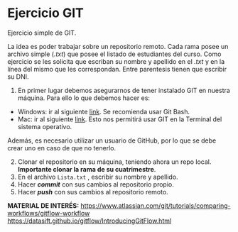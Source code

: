 # Ejercicio GIT
Ejercicio simple de GIT.

La idea es poder trabajar sobre un repositorio remoto. Cada rama posee un archivo simple (*.txt*) que posee el listado de estudiantes del curso. Como ejercicio se les solicita que escriban su nombre y apellido en el *.txt* y en la línea del mismo que les correspondan. Entre parentesis tienen que escribir su DNI.

1) En primer lugar debemos asegurarnos de tener instalado GIT en nuestra máquina. Para ello lo que debemos hacer es:
 - Windows: ir al siguiente [link](https://git-for-windows.github.io/). Se recomienda usar Git Bash.
 - Mac:  ir al siguiente [link](https://git-scm.com/download/mac). Esto nos permitirá usar GIT en la Terminal del sistema operativo.
 
Además, es necesario utilizar un usuario de GitHub, por lo que se debe crear uno en caso de que no tenerlo. 
 
2) Clonar el repositorio en su máquina, teniendo ahora un repo local. **Importante clonar la rama de su cuatrimestre**.
3) En el archivo ```Lista.txt``` , escribir su nombre y apellido.
4) Hacer ***commit*** con sus cambios al repositorio propio.  
5) Hacer ***push*** con sus cambios al repositorio remoto.  

**MATERIAL DE INTERÉS:** 
https://www.atlassian.com/git/tutorials/comparing-workflows/gitflow-workflow
https://datasift.github.io/gitflow/IntroducingGitFlow.html
